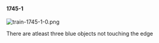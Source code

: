#### 1745-1
![train-1745-1-0.png](https://github.com/lil-lab/nlvr/raw/master/nlvr/train/images/25/train-1745-1-0.png "train-1745-1-0.png")

There are atleast three blue objects not touching the edge